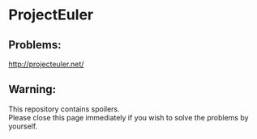 ProjectEuler
============

Problems: 
---------
http://projecteuler.net/

Warning: 
--------
This repository contains spoilers.  
Please close this page immediately if you wish to solve the problems by yourself.  
